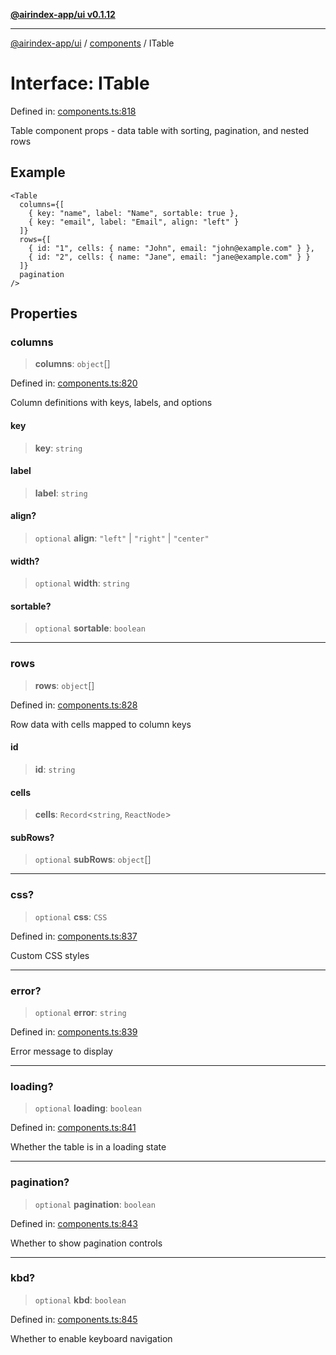 [**@airindex-app/ui v0.1.12**](../../README.md)

***

[@airindex-app/ui](../../README.md) / [components](../README.md) / ITable

# Interface: ITable

Defined in: [components.ts:818](https://github.com/airindex-app/ui/blob/51b723e17db3d2d7342fc2d9bd4a36ea0ad71f2a/src/types/components.ts#L818)

Table component props - data table with sorting, pagination, and nested rows

## Example

```tsx
<Table
  columns={[
    { key: "name", label: "Name", sortable: true },
    { key: "email", label: "Email", align: "left" }
  ]}
  rows={[
    { id: "1", cells: { name: "John", email: "john@example.com" } },
    { id: "2", cells: { name: "Jane", email: "jane@example.com" } }
  ]}
  pagination
/>
```

## Properties

### columns

> **columns**: `object`[]

Defined in: [components.ts:820](https://github.com/airindex-app/ui/blob/51b723e17db3d2d7342fc2d9bd4a36ea0ad71f2a/src/types/components.ts#L820)

Column definitions with keys, labels, and options

#### key

> **key**: `string`

#### label

> **label**: `string`

#### align?

> `optional` **align**: `"left"` \| `"right"` \| `"center"`

#### width?

> `optional` **width**: `string`

#### sortable?

> `optional` **sortable**: `boolean`

***

### rows

> **rows**: `object`[]

Defined in: [components.ts:828](https://github.com/airindex-app/ui/blob/51b723e17db3d2d7342fc2d9bd4a36ea0ad71f2a/src/types/components.ts#L828)

Row data with cells mapped to column keys

#### id

> **id**: `string`

#### cells

> **cells**: `Record`\<`string`, `ReactNode`\>

#### subRows?

> `optional` **subRows**: `object`[]

***

### css?

> `optional` **css**: `CSS`

Defined in: [components.ts:837](https://github.com/airindex-app/ui/blob/51b723e17db3d2d7342fc2d9bd4a36ea0ad71f2a/src/types/components.ts#L837)

Custom CSS styles

***

### error?

> `optional` **error**: `string`

Defined in: [components.ts:839](https://github.com/airindex-app/ui/blob/51b723e17db3d2d7342fc2d9bd4a36ea0ad71f2a/src/types/components.ts#L839)

Error message to display

***

### loading?

> `optional` **loading**: `boolean`

Defined in: [components.ts:841](https://github.com/airindex-app/ui/blob/51b723e17db3d2d7342fc2d9bd4a36ea0ad71f2a/src/types/components.ts#L841)

Whether the table is in a loading state

***

### pagination?

> `optional` **pagination**: `boolean`

Defined in: [components.ts:843](https://github.com/airindex-app/ui/blob/51b723e17db3d2d7342fc2d9bd4a36ea0ad71f2a/src/types/components.ts#L843)

Whether to show pagination controls

***

### kbd?

> `optional` **kbd**: `boolean`

Defined in: [components.ts:845](https://github.com/airindex-app/ui/blob/51b723e17db3d2d7342fc2d9bd4a36ea0ad71f2a/src/types/components.ts#L845)

Whether to enable keyboard navigation
